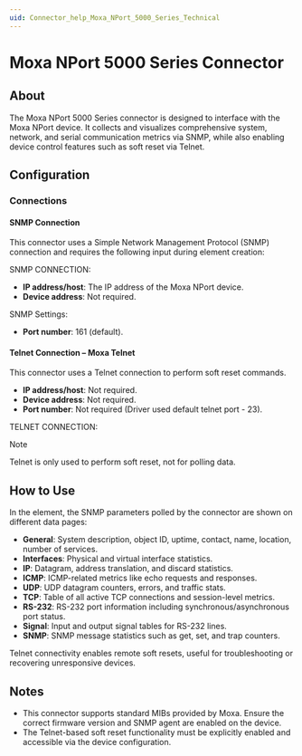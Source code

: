 ```yaml
---
uid: Connector_help_Moxa_NPort_5000_Series_Technical
---
```


# Moxa NPort 5000 Series Connector

## About

The Moxa NPort 5000 Series connector is designed to interface with the Moxa NPort device. It collects and visualizes comprehensive system, network, and serial communication metrics via SNMP, while also enabling device control features such as soft reset via Telnet.

## Configuration

### Connections

#### SNMP Connection

This connector uses a Simple Network Management Protocol (SNMP) connection and requires the following input during element creation:

SNMP CONNECTION:

- **IP address/host**: The IP address of the Moxa NPort device.
- **Device address**: Not required.

SNMP Settings:

- **Port number**: 161 (default).

#### Telnet Connection – Moxa Telnet

This connector uses a Telnet connection to perform soft reset commands.
- **IP address/host**: Not required. 
- **Device address**: Not required.
- **Port number**: Not required (Driver used default telnet port - 23).

TELNET CONNECTION:

> [!NOTE]
> Telnet is only used to perform soft reset, not for polling data.

## How to Use

In the element, the SNMP parameters polled by the connector are shown on different data pages:

- **General**: System description, object ID, uptime, contact, name, location, number of services.
- **Interfaces**: Physical and virtual interface statistics.
- **IP**: Datagram, address translation, and discard statistics.
- **ICMP**: ICMP-related metrics like echo requests and responses.
- **UDP**: UDP datagram counters, errors, and traffic stats.
- **TCP**: Table of all active TCP connections and session-level metrics.
- **RS-232**: RS-232 port information including synchronous/asynchronous port status.
- **Signal**: Input and output signal tables for RS-232 lines.
- **SNMP**: SNMP message statistics such as get, set, and trap counters.

Telnet connectivity enables remote soft resets, useful for troubleshooting or recovering unresponsive devices.

## Notes

- This connector supports standard MIBs provided by Moxa. Ensure the correct firmware version and SNMP agent are enabled on the device.
- The Telnet-based soft reset functionality must be explicitly enabled and accessible via the device configuration.
